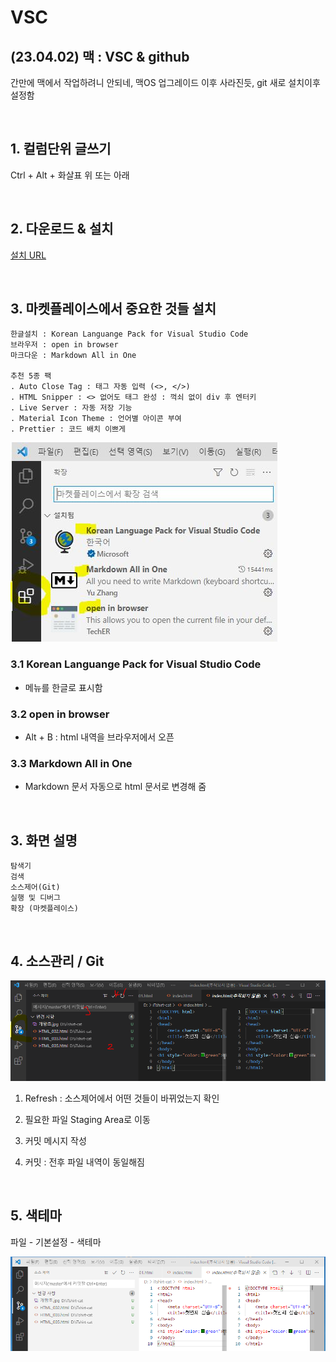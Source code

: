 # VSC

## (23.04.02) 맥 : VSC & github

간만에 맥에서 작업하려니 안되네, 맥OS 업그레이드 이후 사라진듯, git 새로 설치이후 설정함

<br>



## 1. 컬럼단위 글쓰기

Ctrl + Alt + 화살표 위 또는 아래
 
<br>



## 2. 다운로드 & 설치

[설치 URL](https://code.visualstudio.com/Download)

<br>



## 3. 마켓플레이스에서 중요한 것들 설치

    한글설치 : Korean Languange Pack for Visual Studio Code
    브라우저 : open in browser
    마크다운 : Markdown All in One

    추천 5종 팩
    . Auto Close Tag : 태그 자동 입력 (<>, </>)
    . HTML Snipper : <> 없어도 태그 완성 : 꺽쇠 없이 div 후 엔터키
    . Live Server : 자동 저장 기능
    . Material Icon Theme : 언어별 아이콘 부여
    . Prettier : 코드 배치 이쁘게  
 
![마켓플레이스](./img/s0052.JPG)

### 3.1 Korean Languange Pack for Visual Studio Code

- 메뉴를 한글로 표시함

### 3.2 open in browser

- Alt + B : html 내역을 브라우저에서 오픈

### 3.3 Markdown All in One

- Markdown 문서 자동으로 html 문서로 변경해 줌

<br>



## 3. 화면 설명

    탐색기
    검색
    소스제어(Git)
    실행 및 디버그
    확장 (마켓플레이스)

<br>



## 4. 소스관리 / Git

![소스관리](img/s0052_1.png)

   1. Refresh : 소스제어에서 어떤 것들이 바뀌었는지 확인

   2. 필요한 파일 Staging Area로 이동 

   3. 커밋 메시지 작성
   
   4. 커밋 : 전후 파일 내역이 동일해짐

<br>



## 5. 색테마

파일 - 기본설정 - 색테마

![색테마](img/s0052_2.png)
